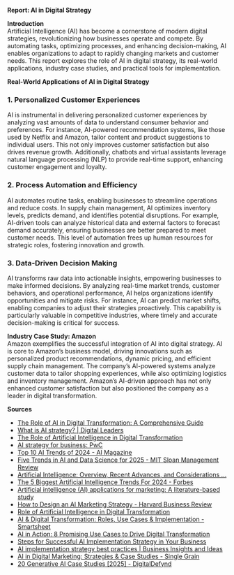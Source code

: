 **Report: AI in Digital Strategy**

**Introduction**  
Artificial Intelligence (AI) has become a cornerstone of modern digital strategies, revolutionizing how businesses operate and compete. By automating tasks, optimizing processes, and enhancing decision-making, AI enables organizations to adapt to rapidly changing markets and customer needs. This report explores the role of AI in digital strategy, its real-world applications, industry case studies, and practical tools for implementation.

**Real-World Applications of AI in Digital Strategy**  

### 1. **Personalized Customer Experiences**  
AI is instrumental in delivering personalized customer experiences by analyzing vast amounts of data to understand consumer behavior and preferences. For instance, AI-powered recommendation systems, like those used by Netflix and Amazon, tailor content and product suggestions to individual users. This not only improves customer satisfaction but also drives revenue growth. Additionally, chatbots and virtual assistants leverage natural language processing (NLP) to provide real-time support, enhancing customer engagement and loyalty.  

### 2. **Process Automation and Efficiency**  
AI automates routine tasks, enabling businesses to streamline operations and reduce costs. In supply chain management, AI optimizes inventory levels, predicts demand, and identifies potential disruptions. For example, AI-driven tools can analyze historical data and external factors to forecast demand accurately, ensuring businesses are better prepared to meet customer needs. This level of automation frees up human resources for strategic roles, fostering innovation and growth.  

### 3. **Data-Driven Decision Making**  
AI transforms raw data into actionable insights, empowering businesses to make informed decisions. By analyzing real-time market trends, customer behaviors, and operational performance, AI helps organizations identify opportunities and mitigate risks. For instance, AI can predict market shifts, enabling companies to adjust their strategies proactively. This capability is particularly valuable in competitive industries, where timely and accurate decision-making is critical for success.  

**Industry Case Study: Amazon**  
Amazon exemplifies the successful integration of AI into digital strategy. AI is core to Amazon’s business model, driving innovations such as personalized product recommendations, dynamic pricing, and efficient supply chain management. The company’s AI-powered systems analyze customer data to tailor shopping experiences, while also optimizing logistics and inventory management. Amazon’s AI-driven approach has not only enhanced customer satisfaction but also positioned the company as a leader in digital transformation.  

**Sources**  
- [The Role of AI in Digital Transformation: A Comprehensive Guide](https://linvelo.com/the-role-of-ai-in-digital-transformation-a-comprehensive-guide/)  
- [What is AI strategy? | Digital Leaders](https://digileaders.com/what-is-ai-strategy/)  
- [The Role of Artificial Intelligence in Digital Transformation](https://online.hbs.edu/blog/post/ai-digital-transformation)  
- [AI strategy for business: PwC](https://www.pwc.com/us/en/tech-effect/ai-analytics/ai-business-strategy.html)  
- [Top 10 AI Trends of 2024 - AI Magazine](https://aimagazine.com/articles/top-10-ai-trends-of-2024)  
- [Five Trends in AI and Data Science for 2025 - MIT Sloan Management Review](https://sloanreview.mit.edu/article/five-trends-in-ai-and-data-science-for-2025/)  
- [Artificial Intelligence: Overview, Recent Advances, and Considerations ...](https://crsreports.congress.gov/product/pdf/R/R47644)  
- [The 5 Biggest Artificial Intelligence Trends For 2024 - Forbes](https://www.forbes.com/sites/bernardmarr/2023/11/01/the-top-5-artificial-intelligence-trends-for-2024/)  
- [Artificial intelligence (AI) applications for marketing: A literature-based study](https://www.sciencedirect.com/science/article/pii/S2666603022000136)  
- [How to Design an AI Marketing Strategy - Harvard Business Review](https://hbr.org/2021/07/how-to-design-an-ai-marketing-strategy)  
- [Role of Artificial Intelligence in Digital Transformation](https://www.neweratech.com/us/blog/role-of-artificial-intelligence-business-digital-transformation/)  
- [AI & Digital Transformation: Roles, Use Cases & Implementation - Smartsheet](https://www.smartsheet.com/content/ai-digital-transformation)  
- [AI in Action: 8 Promising Use Cases to Drive Digital Transformation](https://drive.starcio.com/2025/02/ai-use-cases-drive-digital-transformation/)  
- [Steps for Successful AI Implementation Strategy in Your Business](https://codewave.com/insights/successful-ai-implementation-strategy-business/)  
- [AI implementation strategy best practices | Business Insights and Ideas](https://www.microsoft.com/en-us/microsoft-365/business-insights-ideas/resources/ai-implementation)  
- [AI in Digital Marketing: Strategies & Case Studies - Single Grain](https://www.singlegrain.com/blueprint/ai-in-digital-marketing/)  
- [20 Generative AI Case Studies [2025] - DigitalDefynd](https://digitaldefynd.com/IQ/generative-ai-case-studies/)